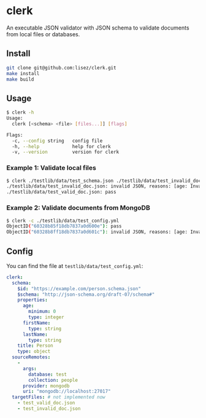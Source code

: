 # clerk

An executable JSON validator with JSON schema to validate documents from local files or databases.

## Install

```bash
git clone git@github.com:lisez/clerk.git
make install
make build
```

## Usage

```bash
$ clerk -h
Usage:
  clerk [<schema> <file> [files...]] [flags]

Flags:
  -c, --config string   config file
  -h, --help            help for clerk
  -v, --version         version for clerk
```

### Example 1: Validate local files

```bash
$ clerk ./testlib/data/test_schema.json ./testlib/data/test_invalid_doc.json ./testlib/data/test_valid_doc.json
./testlib/data/test_invalid_doc.json: invalid JSON, reasons: [age: Invalid type. Expected: integer, given: string]
./testlib/data/test_valid_doc.json: pass
```

### Example 2: Validate documents from MongoDB

```bash
$ clerk -c ./testlib/data/test_config.yml
ObjectID("60328b85f18db7837a0d600e"): pass
ObjectID("60328b8ff18db7837a0d601c"): invalid JSON, reasons: [age: Invalid type. Expected: integer, given: string]
```

## Config

You can find the file at `testlib/data/test_config.yml`:

```yaml
clerk:
  schema:
    $id: "https://example.com/person.schema.json"
    $schema: "http://json-schema.org/draft-07/schema#"
    properties:
      age:
        minimum: 0
        type: integer
      firstName:
        type: string
      lastName:
        type: string
    title: Person
    type: object
  sourceRemotes:
    -
      args:
        database: test
        collection: people
      provider: mongodb
      uri: "mongodb://localhost:27017"
  targetFiles: # not implemented now
    - test_valid_doc.json
    - test_invalid_doc.json
```
